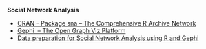 <strong>Social Network Analysis</strong>
<ul>
	<li><a href="http://cran.r-project.org/package=sna">CRAN – Package sna – The Comprehensive R Archive Network</a></li>
	<li><a href="https://gephi.org/" target="_blank">Gephi  – The Open Graph Viz Platform</a></li>
	<li><a href="https://www.google.ie/url?sa=t&rct=j&q=&esrc=s&source=web&cd=2&sqi=2&ved=0CDUQFjAB&url=http%3A%2F%2Fwww.r-bloggers.com%2Fdata-preparation-for-social-network-analysis-using-r-and-gephi%2F&ei=FZsYU8H6HeGL7AaHk4HoCQ&usg=AFQjCNGvpclTsZR00g7o1FumFuKmmVZSow&sig2=s_5HdDIHCr_TN9oLpCJb9A">Data preparation for Social Network Analysis using R and Gephi</a></li>
</ul>

